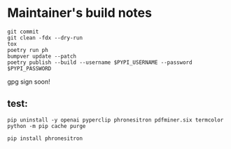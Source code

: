 # Maintainer's build notes

```
git commit 
git clean -fdx --dry-run
tox
poetry run ph
bumpver update --patch
poetry publish --build --username $PYPI_USERNAME --password $PYPI_PASSWORD

```
gpg sign soon!

## test:
```
pip uninstall -y openai pyperclip phronesitron pdfminer.six termcolor
python -m pip cache purge

pip install phronesitron
```
